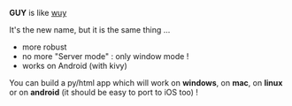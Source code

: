 **GUY** is like [wuy](https://github.com/manatlan/wuy)

It's the new name, but it is the same thing ...

* more robust
* no more "Server mode" : only window mode !
* works on Android (with kivy)

You can build a py/html app which will work on **windows**, on **mac**, on **linux** or on **android** (it should be easy to port to iOS too) !
